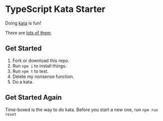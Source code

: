 # TypeScript Kata Starter

Doing [kata](http://www.peterprovost.org/blog/2012/05/02/kata-the-only-way-to-learn-tdd/) is fun!

There are [lots of them](https://kata-log.rocks/tdd).

## Get Started

1. Fork or download this repo.
2. Run `npm i` to install things.
3. Run `npm t` to test.
4. Delete my nonsense function.
5. Do a kata.

## Get Started Again

Time-boxed is the way to do kata. Before you start a new one,
    run `npm run reset` 

